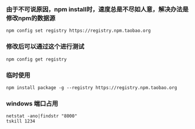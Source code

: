### 由于不可说原因，npm install时，速度总是不尽如人意，解决办法是修改npm的数据源
~~~shell
npm config set registry https://registry.npm.taobao.org
~~~
### 修改后可以通过这个进行测试
~~~shell
npm config get registry
~~~

### 临时使用 
~~~shell
npm install package -g --registry https://registry.npm.taobao.org
~~~

### windows 端口占用

```
netstat -ano|findstr "8000"
tskill 1234
```
